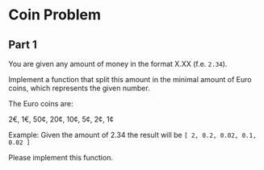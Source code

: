 Coin Problem
============

Part 1
------

You are given any amount of money in the format X.XX (f.e. `2.34`). 

Implement a function that split this amount in the minimal amount of Euro coins, which represents the given number.

The Euro coins are:

2€, 1€, 50¢, 20¢, 10¢, 5¢, 2¢, 1¢

Example:
Given the amount of 2.34 the result will be `[ 2, 0.2, 0.02, 0.1, 0.02 ]`

Please implement this function.


